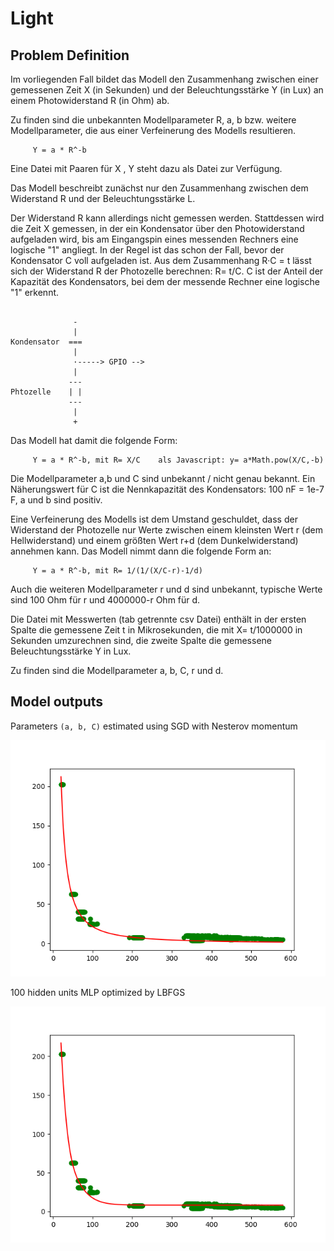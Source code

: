 # Light

## Problem Definition

Im vorliegenden Fall bildet das Modell den Zusammenhang zwischen
einer gemessenen Zeit X (in Sekunden) und der Beleuchtungsstärke 
Y (in Lux) an einem Photowiderstand R (in Ohm) ab.

Zu finden sind die unbekannten Modellparameter R, a, b bzw. weitere
Modellparameter, die aus einer Verfeinerung des Modells resultieren.

```
     Y = a * R^-b
```

Eine Datei mit Paaren für X , Y steht dazu als Datei zur Verfügung.

Das Modell beschreibt zunächst nur den Zusammenhang zwischen dem
Widerstand R und der Beleuchtungsstärke L. 

Der Widerstand R kann allerdings nicht gemessen werden. 
Stattdessen wird die Zeit X gemessen, in der ein Kondensator über den 
Photowiderstand aufgeladen wird, bis 
am Eingangspin eines messenden Rechners eine logische "1" angliegt.
In der Regel ist das schon der Fall, bevor der Kondensator C voll 
aufgeladen ist. Aus dem Zusammenhang  R·C = t lässt sich der Widerstand R 
der Photozelle berechnen: R= t/C. C ist der Anteil der Kapazität des 
Kondensators, bei dem der messende Rechner eine logische "1" erkennt.

```

              -
              |
Kondensator  ===
              |
              ·-----> GPIO -->
              |
             ---
Phtozelle    | |
             ---
              |
              +
```

Das Modell hat damit die folgende Form:

```
     Y = a * R^-b, mit R= X/C    als Javascript: y= a*Math.pow(X/C,-b) 
```

Die Modellparameter a,b und C sind unbekannt / nicht genau bekannt.
Ein Näherungswert für C ist die Nennkapazität des 
Kondensators: 100 nF = 1e-7 F, a und b sind positiv.

Eine Verfeinerung des Modells ist dem Umstand geschuldet, dass
der Widerstand der Photozelle nur Werte zwischen einem kleinsten 
Wert r (dem Hellwiderstand) und einem größten Wert r+d (dem Dunkelwiderstand)
annehmen kann. Das Modell nimmt dann die folgende Form an:

```
     Y = a * R^-b, mit R= 1/(1/(X/C-r)-1/d)
```

Auch die weiteren Modellparameter r und d sind unbekannt, typische Werte
sind 100 Ohm für r und 4000000-r Ohm für d.

Die Datei mit Messwerten (tab getrennte csv Datei) enthält in der ersten 
Spalte die gemessene Zeit t in Mikrosekunden, 
die mit X= t/1000000 in Sekunden umzurechnen sind,
die zweite Spalte die gemessene Beleuchtungsstärke Y in Lux.

Zu finden sind die Modellparameter a, b, C, r und d.


## Model outputs 

Parameters `(a, b, C)` estimated using SGD with Nesterov momentum

![Parameters (a,b, C) estimated using SGD with Nesterov momentum](out/math-3.png)

100 hidden units MLP optimized by LBFGS

![100 hidden units MLP optimized by LBFGS](out/mlp.png)
